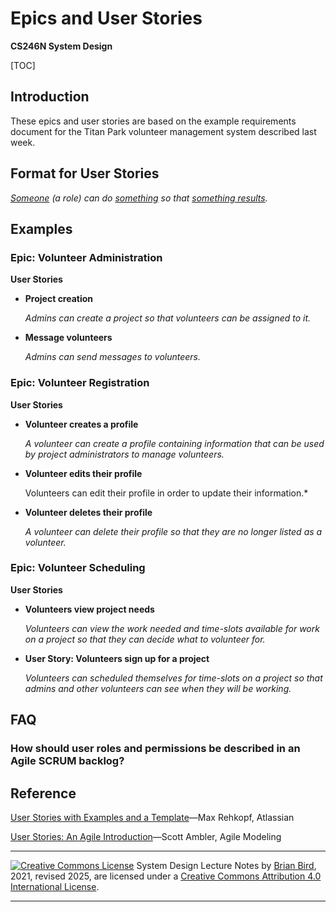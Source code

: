 <h1>Epics and User Stories</h1>

**CS246N System Design**

[TOC]

## Introduction

These epics and user stories are based on the example requirements document for the Titan Park volunteer management system described last week.

## Format for User Stories

*<u>Someone</u> (a role) can do <u>something</u> so that <u>something results</u>.*

## Examples

### Epic: Volunteer Administration

**User Stories**

- **Project creation**

  *Admins can create a project so that volunteers can be assigned to it.*

- **Message volunteers**

  *Admins can send messages to volunteers.*

### Epic: Volunteer Registration

**User Stories**

- **Volunteer creates a profile**

  *A volunteer can create a profile containing information that can be used by project administrators to manage volunteers.*

- **Volunteer edits their profile**

  Volunteers can edit their profile in order to update their information.*

- **Volunteer deletes their profile**

  *A volunteer can delete their profile so that they are no longer listed as a volunteer.*

### Epic: Volunteer Scheduling

**User Stories**

- **Volunteers view project needs**

  *Volunteers can view the work needed and time-slots available for work on a project so that they can decide what to volunteer for.*

- **User Story: Volunteers sign up for a project**

  *Volunteers can scheduled themselves for time-slots on a project so that admins and other volunteers can see when they will be working.*


## FAQ

### How should user roles and permissions be described in an Agile SCRUM backlog?



## Reference

[User Stories with Examples and a Template](https://www.atlassian.com/agile/project-management/user-stories)&mdash;Max Rehkopf, Atlassian

[User Stories: An Agile Introduction](http://www.agilemodeling.com/artifacts/userStory.htm)&mdash;Scott Ambler, Agile Modeling



------

[![Creative Commons License](https://i.creativecommons.org/l/by/4.0/88x31.png)](http://creativecommons.org/licenses/by/4.0/)
System Design Lecture Notes by [Brian Bird](https://profbird.dev), 2021, revised <time>2025</time>, are licensed under a [Creative Commons Attribution 4.0 International License](http://creativecommons.org/licenses/by/4.0/).

------

